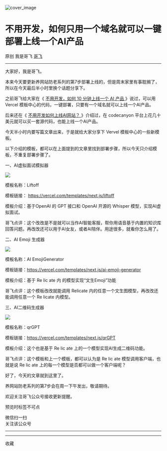 ![cover_image](https://mmbiz.qpic.cn/sz_mmbiz_jpg/LBrX00GQeicu7sgy2wfJOkiamoLACI5juYqtibadUJL7Y6iac8PJfYPwNdAZNX5NicdTOKPQODHS1BBiciaiaMyEBxMMng/0?wx_fmt=jpeg)

#  不用开发，如何只用一个域名就可以一键部署上线一个AI产品

原创  我是哥飞  [ 哥飞 ](javascript:void\(0\);)

__ _ _ _ _

大家好，我是哥飞。  

本来今天要更新养网站防老系列的第7步部署上线的，但是周末家里有事耽搁了，所以在今天最后半小时里换个话题分享下。  

之前哥飞给大家在《 [ 不用开发，如何 10 分钟上线一个 AI 产品
](http://mp.weixin.qq.com/s?__biz=MjM5OTIzMzYyMA==&mid=2650079577&idx=1&sn=2108d1a9ad3307e9db2af8054d19b5a9&chksm=bf3f30628848b9742eae3c2c249a18d12370c89922a3d8cd288eb233211d6c76b3bbd0ba8f7c&scene=21#wechat_redirect)
》说过，可以用 Vercel 模板中心的代码，一键部署，只要有一个域名就可以上线一个AI产品。  

后来还在《 [ 不用开发如何上线AI网站？
](http://mp.weixin.qq.com/s?__biz=MjM5OTIzMzYyMA==&mid=2650079977&idx=1&sn=8f16a1df89fa365b72534e1b6971830b&chksm=bf3f33d28848bac4e06f1624f17dda99ef3c6e4dbe3105ea53c890309d309b5318765882ecbc&scene=21#wechat_redirect)
》介绍过，在 codecanyon 平台上花几十美元就可以买一套源代码，也能上线一个AI产品。

今天半小时内要写篇文章出来，于是就给大家分享下 Vervel 模板中心的一些新模板。

以下介绍的模板，都可以在上面提到的文章里找到部署步骤，所以今天只介绍模板，不重复部署步骤了。  

一、AI虚拟面试模拟器  

![](https://mmbiz.qpic.cn/sz_mmbiz_png/LBrX00GQeicu7sgy2wfJOkiamoLACI5juYoco3Jr1C1l7MeZUwoa0er8XfYAQSz4IacyFlUuo7VjyHkEJpzlCickA/640?wx_fmt=png)

模板名称：Liftoff

模板链接：  https://vercel.com/templates/next.js/liftoff

模板介绍：基于OpenAI 的 GPT 接口和 OpenAI 开源的 Whisper 模型，实现AI虚拟面试。

哥飞点评：这个改改是不是就可以当作AI智能客服，帮你用语音基于内置的知识库回答问题。再改改还可以用于AI女友，或者AI陪伴。用途很多，就看你怎么用了。  

  

二、AI Emoji 生成器

![](https://mmbiz.qpic.cn/sz_mmbiz_png/LBrX00GQeicu7sgy2wfJOkiamoLACI5juYuAJoOibbdU9VLVeSmBghVRJHr6w3D6mQcs0L9ePJBGj6HCmIsUO8Fcw/640?wx_fmt=png)

模板名称：AI EmojiGenerator  

模板链接：https://vercel.com/templates/next.js/ai-emoji-generator

模板介绍：基于  Re  lic  ate 内  的模型实现“文生Emoji”功能  

哥飞点评：这个模板改改就能调用 Relicate 内的任意一个文生图模型，再改改还能调用任意一个  Re  licate 内模型。

  

三、AI二维码生成器

  

![](https://mmbiz.qpic.cn/sz_mmbiz_png/LBrX00GQeicu7sgy2wfJOkiamoLACI5juYgiboznBAqHLusIhep5bA7oetssib68Apds0ErZW2MJmgz5pLG12VLkZw/640?wx_fmt=png)

模板名称：qrGPT

模板链接：https://vercel.com/templates/next.js/qrGPT

模板介绍：这个也是基于  Re  lic  ate 上的一个模型实现AI生成二维码功能。

哥飞点评：这个模板和上一个模板，都可以认为是  Re  lic  ate 模型调用客户端，也就是说  Re  lic  ate
上的每一个模型是否都可以做一个客户端呢？

  

好了，今天的文章就到这里了。  

养网站防老系列的第7步会在周一下午发出，敬请期待。  

欢迎关注哥飞公众号接收更新提醒。  

预览时标签不可点

微信扫一扫  
关注该公众号





****



****



  收藏


